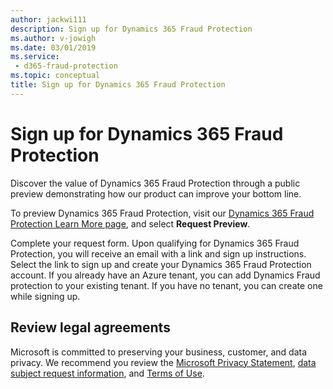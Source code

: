 ```yaml
---
author: jackwi111
description: Sign up for Dynamics 365 Fraud Protection
ms.author: v-jowigh
ms.date: 03/01/2019
ms.service:
 - d365-fraud-protection
ms.topic: conceptual
title: Sign up for Dynamics 365 Fraud Protection
---
```


# Sign up for Dynamics 365 Fraud Protection

Discover the value of Dynamics 365 Fraud Protection through a public preview demonstrating how our product can improve your bottom line.

To preview Dynamics 365 Fraud Protection, visit our [Dynamics 365 Fraud Protection Learn More page](https://go.microsoft.com/fwlink/?linkid=2085136), and select **Request Preview**.

Complete your request form. Upon qualifying for Dynamics 365 Fraud Protection, you will receive an email with a link and sign up instructions. Select the link to sign up and create your Dynamics 365 Fraud Protection account. If you already have an Azure tenant, you can add Dynamics Fraud protection to your existing tenant. If you have no tenant, you can create one while signing up.

## Review legal agreements

Microsoft is committed to preserving your business, customer, and data privacy. We recommend you review the [Microsoft Privacy Statement](https://privacy.microsoft.com/en-us/privacystatement), [data subject request information](https://www.microsoft.com/trustcenter/privacy/gdpr/gdpr-overview), and [Terms of Use](https://www.microsoft.com/legal/intellectualproperty/copyright/default.aspx). 
